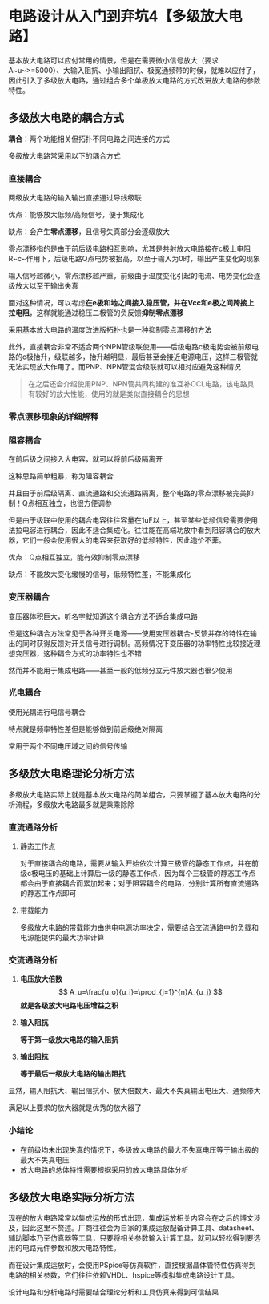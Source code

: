 # 电路设计从入门到弃坑4【多级放大电路】

基本放大电路可以应付常用的情景，但是在需要微小信号放大（要求A~u~>=5000）、大输入阻抗、小输出阻抗、极宽通频带的时候，就难以应付了，因此引入了多级放大电路，通过组合多个单极放大电路的方式改进放大电路的参数特性。

## 多级放大电路的耦合方式

**耦合**：两个功能相关但拓扑不同电路之间连接的方式

多级放大电路常采用以下的耦合方式

### 直接耦合

两级放大电路的输入输出直接通过导线级联

优点：能够放大低频/高频信号，便于集成化

缺点：会产生**零点漂移**，且信号失真部分会逐级放大

零点漂移指的是由于前后级电路相互影响，尤其是共射放大电路接在c极上电阻R~c~作用下，后级电路Q点电势被抬高，以至于输入为0时，输出产生变化的现象

输入信号越微小，零点漂移越严重，前级由于温度变化引起的电流、电势变化会逐级放大以至于输出失真

面对这种情况，可以考虑**在e极和地之间接入稳压管，并在Vcc和e极之间跨接上拉电阻**，这样就能通过稳压二极管的负反馈**抑制零点漂移**

采用基本放大电路的温度改进版拓扑也是一种抑制零点漂移的方法

此外，直接耦合非常不适合两个NPN管级联使用——后级电路c极电势会被前级电路的c极抬升，级联越多，抬升越明显，最后甚至会接近电源电压，这样三极管就无法实现放大作用了。而PNP、NPN管混合级联就可以相对应避免这种情况

> 在之后还会介绍使用PNP、NPN管共同构建的准互补OCL电路，该电路具有较好的放大性能，使用的就是类似直接耦合的思想

### 零点漂移现象的详细解释









### 阻容耦合

在前后级之间接入大电容，就可以将前后级隔离开

这种思路简单粗暴，称为阻容耦合

并且由于前后级隔离、直流通路和交流通路隔离，整个电路的零点漂移被完美抑制！Q点相互独立，也很方便调参

但是由于级联中使用的耦合电容往往容量在1uF以上，甚至某些低频信号需要使用法拉电容进行耦合，因此不适合集成化。往往能在高端功放中看到阻容耦合的放大器，它们一般会使用很大的电容来获取好的低频特性，因此造价不菲。

优点：Q点相互独立，能有效抑制零点漂移

缺点：不能放大变化缓慢的信号，低频特性差，不能集成化

### 变压器耦合

变压器体积巨大，听名字就知道这个耦合方法不适合集成电路

但是这种耦合方法常见于各种开关电源——使用变压器耦合-反馈并存的特性在输出的同时获得反馈对开关信号进行调制。高频情况下变压器的功率特性比较接近理想变压器，这种耦合方式的功率特性也不错

然而并不能用于集成电路——甚至一般的低频分立元件放大器也很少使用

### 光电耦合

使用光耦进行电信号耦合

特点就是频率特性差但是能够做到前后级绝对隔离

常用于两个不同电压域之间的信号传输









## 多级放大电路理论分析方法

多级放大电路实际上就是基本放大电路的简单组合，只要掌握了基本放大电路的分析流程，多级放大电路最多就是乘乘除除

### 直流通路分析

1. 静态工作点

    对于直接耦合的电路，需要从输入开始依次计算三极管的静态工作点，并在前级c极电压的基础上计算后一级的静态工作点，因为每个三极管的静态工作点都会由于直接耦合而累加起来；对于阻容耦合的电路，分别计算所有直流通路的静态工作点即可

2. 带载能力

    多级放大电路的带载能力由供电电源功率决定，需要结合交流通路中的负载和电源能提供的最大功率计算

### 交流通路分析

1. **电压放大倍数**
    $$
    A_u=\frac{u_o}{u_i}=\prod_{j=1}^{n}A_{u_j}
    $$
    **就是各级放大电路电压增益之积**

2. **输入阻抗**

    **等于第一级放大电路的输入阻抗**

3. **输出阻抗**

    **等于最后一级放大电路的输出阻抗**

显然，输入阻抗大、输出阻抗小、放大倍数大、最大不失真输出电压大、通频带大

满足以上要求的放大器就是优秀的放大器了

### 小结论

* 在前级均未出现失真的情况下，多级放大电路的最大不失真电压等于输出级的最大不失真电压
* 放大电路的总体特性需要根据采用的放大电路具体分析



## 多级放大电路实际分析方法

现在的放大电路常常以集成运放的形式出现，集成运放相关内容会在之后的博文涉及，因此这里不赘述。厂商往往会为自家的集成运放配备计算工具、datasheet、辅助脚本乃至仿真器等工具，只要将相关参数输入计算工具，就可以轻松得到要选用的电路元件参数和放大电路特性。

而在设计集成运放时，会使用PSpice等仿真软件，直接根据晶体管特性仿真得到电路的相关参数，它们往往依赖VHDL、hspice等模拟集成电路设计工具。

设计电路和分析电路时需要结合理论分析和工具仿真来得到可信结果









